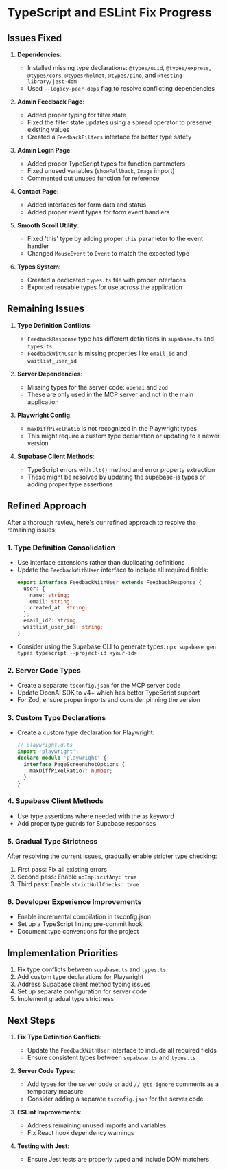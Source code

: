 # TypeScript and ESLint Fix Progress

## Issues Fixed

1. **Dependencies**:
   - Installed missing type declarations: `@types/uuid`, `@types/express`, `@types/cors`, `@types/helmet`, `@types/pino`, and `@testing-library/jest-dom`
   - Used `--legacy-peer-deps` flag to resolve conflicting dependencies

2. **Admin Feedback Page**:
   - Added proper typing for filter state
   - Fixed the filter state updates using a spread operator to preserve existing values
   - Created a `FeedbackFilters` interface for better type safety

3. **Admin Login Page**:
   - Added proper TypeScript types for function parameters
   - Fixed unused variables (`showFallback`, `Image` import)
   - Commented out unused function for reference

4. **Contact Page**:
   - Added interfaces for form data and status
   - Added proper event types for form event handlers

5. **Smooth Scroll Utility**:
   - Fixed 'this' type by adding proper `this` parameter to the event handler
   - Changed `MouseEvent` to `Event` to match the expected type

6. **Types System**:
   - Created a dedicated `types.ts` file with proper interfaces
   - Exported reusable types for use across the application

## Remaining Issues

1. **Type Definition Conflicts**:
   - `FeedbackResponse` type has different definitions in `supabase.ts` and `types.ts`
   - `FeedbackWithUser` is missing properties like `email_id` and `waitlist_user_id`

2. **Server Dependencies**:
   - Missing types for the server code: `openai` and `zod`
   - These are only used in the MCP server and not in the main application

3. **Playwright Config**:
   - `maxDiffPixelRatio` is not recognized in the Playwright types
   - This might require a custom type declaration or updating to a newer version

4. **Supabase Client Methods**:
   - TypeScript errors with `.lt()` method and error property extraction
   - These might be resolved by updating the supabase-js types or adding proper type assertions

## Refined Approach

After a thorough review, here's our refined approach to resolve the remaining issues:

### 1. Type Definition Consolidation

- Use interface extensions rather than duplicating definitions
- Update the `FeedbackWithUser` interface to include all required fields:
  ```typescript
  export interface FeedbackWithUser extends FeedbackResponse {
    user: {
      name: string;
      email: string;
      created_at: string;
    };
    email_id?: string;
    waitlist_user_id?: string;
  }
  ```
- Consider using the Supabase CLI to generate types: `npx supabase gen types typescript --project-id <your-id>`

### 2. Server Code Types

- Create a separate `tsconfig.json` for the MCP server code
- Update OpenAI SDK to v4+ which has better TypeScript support
- For Zod, ensure proper imports and consider pinning the version

### 3. Custom Type Declarations

- Create a custom type declaration for Playwright:
  ```typescript
  // playwright.d.ts
  import 'playwright';
  declare module 'playwright' {
    interface PageScreenshotOptions {
      maxDiffPixelRatio?: number;
    }
  }
  ```

### 4. Supabase Client Methods

- Use type assertions where needed with the `as` keyword
- Add proper type guards for Supabase responses

### 5. Gradual Type Strictness

After resolving the current issues, gradually enable stricter type checking:

1. First pass: Fix all existing errors
2. Second pass: Enable `noImplicitAny: true`
3. Third pass: Enable `strictNullChecks: true`

### 6. Developer Experience Improvements

- Enable incremental compilation in tsconfig.json
- Set up a TypeScript linting pre-commit hook
- Document type conventions for the project

## Implementation Priorities

1. Fix type conflicts between `supabase.ts` and `types.ts`
2. Add custom type declarations for Playwright
3. Address Supabase client method typing issues
4. Set up separate configuration for server code
5. Implement gradual type strictness

## Next Steps

1. **Fix Type Definition Conflicts**:
   - Update the `FeedbackWithUser` interface to include all required fields
   - Ensure consistent types between `supabase.ts` and `types.ts`

2. **Server Code Types**:
   - Add types for the server code or add `// @ts-ignore` comments as a temporary measure
   - Consider adding a separate `tsconfig.json` for the server code

3. **ESLint Improvements**:
   - Address remaining unused imports and variables
   - Fix React hook dependency warnings

4. **Testing with Jest**:
   - Ensure Jest tests are properly typed and include DOM matchers 